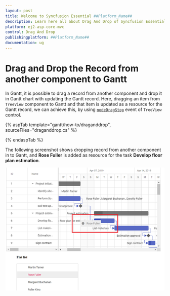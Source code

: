 ```yaml
---
layout: post
title: Welcome to Syncfusion Essential ##Platform_Name##
description: Learn here all about Drag And Drop of Syncfusion Essential ##Platform_Name## widgets based on HTML5 and jQuery.
platform: ej2-asp-core-mvc
control: Drag And Drop
publishingplatform: ##Platform_Name##
documentation: ug
---
```



# Drag and Drop the Record from another component to Gantt

In Gantt, it is possible to drag a record from another component and drop it in Gantt chart with updating the Gantt record. Here, dragging an item from `TreeView` component to Gantt and that item is updated as a resource for the Gantt record, we can achieve this, by using [`nodeDragStop`](../../api/treeview/#nodedragstop) event of `TreeView` control.

{% aspTab template="gantt/how-to/draganddrop", sourceFiles="draganddrop.cs" %}

{% endaspTab %}

The following screenshot shows dropping record from another component in to Gantt, and **Rose Fuller** is added as resource for the task **Develop floor plan estimation**.

![Dropping Record](../images/dropping.png)